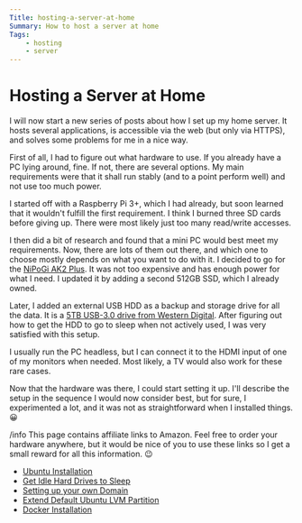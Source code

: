 ```yaml
---
Title: hosting-a-server-at-home
Summary: How to host a server at home
Tags:
    - hosting
    - server
---
```


# Hosting a Server at Home

I will now start a new series of posts about how I set up my home server. It hosts several applications, is accessible via the web (but only via HTTPS), and solves some problems for me in a nice way.

First of all, I had to figure out what hardware to use. If you already have a PC lying around, fine. If not, there are several options. My main requirements were that it shall run stably (and to a
point perform well) and not use too much power.

I started off with a Raspberry Pi 3+, which I had already, but soon learned that it wouldn't fulfill the first requirement. I think I burned three SD cards before giving up. There were most likely
just too many read/write accesses.

I then did a bit of research and found that a mini PC would best meet my requirements. Now, there are lots of them out there, and which one to choose mostly depends on what you want to do with
it. I decided to go for the [NiPoGi AK2 Plus](https://amzn.to/3Wm7Gkb). It was not too expensive and has enough power for what I need. I updated it by adding a second 512GB SSD, which I already owned.

Later, I added an external USB HDD as a backup and storage drive for all the data. It is a [5TB USB-3.0 drive from Western Digital](https://amzn.to/4aFJeyc). After figuring out how to get the HDD to go to sleep when not actively
used, I was very satisfied with this setup.

I usually run the PC headless, but I can connect it to the HDMI input of one of my monitors when needed. Most likely, a TV would also work for these rare cases.

Now that the hardware was there, I could start setting it up. I'll describe the setup in the sequence I would now consider best, but for sure, I experimented a lot, and it was not as straightforward when
I installed things. 😀

/info This page contains affiliate links to Amazon. Feel free to order your hardware anywhere, but it would be nice of you to use these links so I get a small reward for all this information. 😉

* [Ubuntu Installation](/hosting/ubuntu)
* [Get Idle Hard Drives to Sleep](/hosting/hard-drives)
* [Setting up your own Domain](/hosting/domain)
* [Extend Default Ubuntu LVM Partition](/hosting/lvm-partition)
* [Docker Installation](/hosting/docker)
